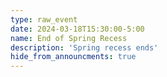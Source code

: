```yaml
---
type: raw_event
date: 2024-03-18T15:30:00-5:00
name: End of Spring Recess
description: 'Spring recess ends'
hide_from_announcments: true
---
```

